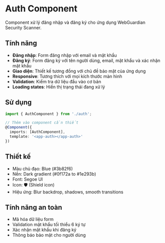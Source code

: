 # Auth Component

Component xử lý đăng nhập và đăng ký cho ứng dụng WebGuardian Security Scanner.

## Tính năng

- **Đăng nhập**: Form đăng nhập với email và mật khẩu
- **Đăng ký**: Form đăng ký với tên người dùng, email, mật khẩu và xác nhận mật khẩu
- **Giao diện**: Thiết kế tương đồng với chủ đề bảo mật của ứng dụng
- **Responsive**: Tương thích với mọi kích thước màn hình
- **Validation**: Kiểm tra dữ liệu đầu vào cơ bản
- **Loading states**: Hiển thị trạng thái đang xử lý

## Sử dụng

```typescript
import { AuthComponent } from './auth';

// Thêm vào component cần thiết
@Component({
  imports: [AuthComponent],
  template: '<app-auth></app-auth>'
})
```

## Thiết kế

- Màu chủ đạo: Blue (#3b82f6)
- Nền: Dark gradient (#0f172a to #1e293b)
- Font: Segoe UI
- Icon: 🛡️ (Shield icon)
- Hiệu ứng: Blur backdrop, shadows, smooth transitions

## Tính năng an toàn

- Mã hóa dữ liệu form
- Validation mật khẩu tối thiểu 6 ký tự
- Xác nhận mật khẩu khi đăng ký
- Thông báo bảo mật cho người dùng
